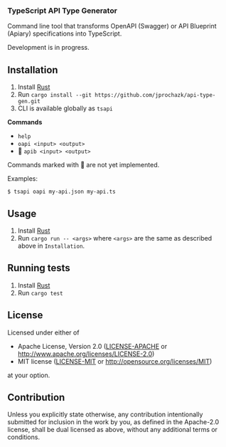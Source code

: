 ### TypeScript API Type Generator

Command line tool that transforms OpenAPI (Swagger) or API Blueprint (Apiary) specifications into TypeScript.

Development is in progress.

## Installation

1. Install [Rust](https://www.rust-lang.org/)
2. Run `cargo install --git https://github.com/jprochazk/api-type-gen.git`
3. CLI is available globally as `tsapi`

**Commands**

- `help`
- `oapi <input> <output>`
- 🚧 `apib <input> <output>`

Commands marked with 🚧 are not yet implemented.

Examples:

```
$ tsapi oapi my-api.json my-api.ts
```

## Usage

1. Install [Rust](https://www.rust-lang.org/)
2. Run `cargo run -- <args>` where `<args>` are the same as described above in `Installation`.

## Running tests

1. Install [Rust](https://www.rust-lang.org/)
2. Run `cargo test`

## License

Licensed under either of

- Apache License, Version 2.0
  ([LICENSE-APACHE](LICENSE-APACHE) or http://www.apache.org/licenses/LICENSE-2.0)
- MIT license
  ([LICENSE-MIT](LICENSE-MIT) or http://opensource.org/licenses/MIT)

at your option.

## Contribution

Unless you explicitly state otherwise, any contribution intentionally submitted
for inclusion in the work by you, as defined in the Apache-2.0 license, shall be
dual licensed as above, without any additional terms or conditions.
